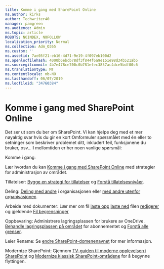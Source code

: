 ```yaml
---
title: Komme i gang med SharePoint Online
ms.author: kirks
author: Techwriter40
manager: pamgreen
ms.audience: Admin
ms.topic: article
ROBOTS: NOINDEX, NOFOLLOW
localization_priority: Normal
ms.collection: Adm_O365
ms.custom: ''
ms.assetid: 7ae05f21-eb16-4d71-9e19-4f097eb100d2
ms.openlocfilehash: 4000b6ebcb78df3f844f6a9e151e98d34b521ab5
ms.sourcegitcommit: 4b7e478ce700c0b781efec3857ac4dce5bdf00c6
ms.translationtype: MT
ms.contentlocale: nb-NO
ms.lasthandoff: 06/07/2019
ms.locfileid: "34760384"
---
```

# <a name="get-started-with-sharepoint-online"></a>Komme i gang med SharePoint Online

Det ser ut som du ber om SharePoint. Vi kan hjelpe deg med et mer nøyaktig svar hvis du gir en kort Omformuler spørsmålet med én eller to setninger som beskriver problemet ditt, inkludert feil, funksjonene du bruker, osv... I mellomtiden er her noen vanlige spørsmål:

Komme i gang:

Lær hvordan du kan [Komme i gang med SharePoint Online](https://docs.microsoft.com/sharepoint/introduction) med strategier for administrasjon av området.

Tillatelser: [Bygge en strategi for tillatelser](https://docs.microsoft.com/sharepoint/default-sharepoint-groups) og [Forstå tillatelsesnivåer](https://docs.microsoft.com/sharepoint/understanding-permission-levels).

Deling: [Deling med andre](https://docs.microsoft.com/sharepoint/default-sharepoint-groups) i organisasjonen eller [med andre utenfor organisasjonen](https://docs.microsoft.com/sharepoint/external-sharing-overview).

Arbeide med dokumenter: Lær mer om fil [laste opp](https://support.office.com/article/Upload-a-folder-or-files-to-a-document-library-eb18fcba-c953-4d45-8d90-8da66edeacdb) [laste ned](https://support.office.com/article/Download-files-and-folders-from-OneDrive-or-SharePoint-5c7397b7-19c7-4893-84fe-d02e8fa5df05) filen [redigerer](https://support.office.com/article/Edit-a-document-in-a-document-library-02d8497f-1c13-4114-949a-b8466f639b07) og gjeldende [Fil begrensninger](https://support.office.com/article/invalid-file-names-and-file-types-in-onedrive-onedrive-for-business-and-sharepoint-64883a5d-228e-48f5-b3d2-eb39e07630fa?ui=en-US&amp;rs=en-US&amp;ad=US)

Oppbevaring: Administrere lagringsplassen for brukere av OneDrive</a>. [Behandle lagringsplassen på området](https://docs.microsoft.com/sharepoint/manage-site-collection-storage-limits) for abonnementet og [Forstå alle grenser](https://docs.microsoft.com/office365/servicedescriptions/sharepoint-online-service-description/sharepoint-online-limits).

Leier Rename: Se [endre SharePoint-domenenavnet](https://docs.microsoft.com/sharepoint/change-your-sharepoint-domain-name) for mer informasjon.

Modernize SharePoint: Gjennom [TV-guiden til moderne opplevelsen i SharePoint](https://docs.microsoft.com/sharepoint/guide-to-sharepoint-modern-experience) og [Modernize klassisk SharePoint-områdene](https://docs.microsoft.com/sharepoint/dev/transform/modernize-classic-sites) for å begynne flyttingen.

